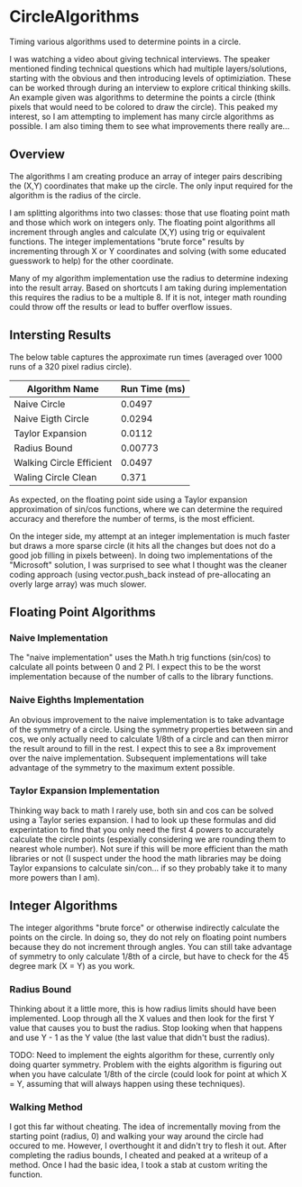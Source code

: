 # CircleAlgorithms
Timing various algorithms used to determine points in a circle.

I was watching a video about giving technical interviews.  The speaker mentioned finding technical questions which had multiple layers/solutions, starting with the obvious and then introducing levels of optimiziation. These can be worked through during an interview to explore critical thinking skills.  An example given was algorithms to determine the points a circle (think pixels that would need to be colored to draw the circle).  This peaked my interest, so I am attempting to implement has many circle algorithms as possible.  I am also timing them to see what improvements there really are...

## Overview
The algorithms I am creating produce an array of integer pairs describing the (X,Y) coordinates that make up the circle.  The only input required for the algorithm is the radius of the circle.  

I am splitting algorithms into two classes: those that use floating point math and those which work on integers only.  The floating point algorithms all increment through angles and calculate (X,Y) using trig or equivalent functions.  The integer implementations "brute force" results by incrementing through X or Y coordinates and solving (with some educated guesswork to help) for the other coordinate.  

Many of my algorithm implementation use the radius to determine indexing into the result array.  Based on shortcuts I am taking during implementation this requires the radius to be a multiple 8.  If it is not, integer math rounding could throw off the results or lead to buffer overflow issues.


## Intersting Results

The below table captures the approximate run times (averaged over 1000 runs of a 320 pixel radius circle).

| Algorithm Name |  Run Time (ms) |
|----------------|----------------|
| Naive Circle   | 0.0497         |
| Naive Eigth Circle | 0.0294     |
| Taylor Expansion   | 0.0112     |
| Radius Bound  | 0.00773 |
| Walking Circle Efficient | 0.0497 |
| Waling Circle Clean | 0.371 |

As expected, on the floating point side using a Taylor expansion approximation of sin/cos functions, where we can determine the required accuracy and therefore the number of terms, is the most efficient.  

On the integer side, my attempt at an integer implementation is much faster but draws a more sparse circle (it hits all the changes but does not do a good job filling in pixels between).  In doing two implementations of the "Microsoft" solution, I was surprised to see what I thought was the cleaner coding approach (using vector.push_back instead of pre-allocating an overly large array) was much slower.


## Floating Point Algorithms



### Naive Implementation
The "naive implementation" uses the Math.h trig functions (sin/cos) to calculate all points between 0 and 2 PI.  I expect this to be the worst implementation because of the number of calls to the library functions.

### Naive Eighths Implementation
An obvious improvement to the naive implementation is to take advantage of the symmetry of a circle.  Using the symmetry properties between sin and cos, we only actually need to calculate 1/8th of a circle and can then mirror the result around to fill in the rest.  I expect this to see a 8x improvement over the naive implementation.  Subsequent implementations will take advantage of the symmetry to the maximum extent possible.

### Taylor Expansion Implementation
Thinking way back to math I rarely use, both sin and cos can be solved using a Taylor series expansion.  I had to look up these formulas and did experintation to find that you only need the first 4 powers to accurately calculate the circle points (espexially considering we are rounding them to nearest whole number). Not sure if this will be more efficient than the math libraries or not (I suspect under the hood the math libraries may be doing Taylor expansions to calculate sin/con... if so they probably take it to many more powers than I am).  


## Integer Algorithms
The integer algorithms "brute force" or otherwise indirectly calculate the points on the circle.  In doing so, they do not rely on floating point numbers because they do not increment through angles.  You can still take advantage of symmetry to only calculate 1/8th of a circle, but have to check for the 45 degree mark (X = Y) as you work.

### Radius Bound
Thinking about it a little more, this is how radius limits should have been implemented.  Loop through all the X values and then look for the first Y value that causes you to bust the radius.  Stop looking when that happens and use Y - 1 as the Y value (the  last value that didn't bust the radius).  

TODO: Need to implement the eights algorithm for these, currently only doing quarter symmetry.  Problem with the eights algorithm is figuring out when you have calculate 1/8th of the circle (could look for point at which X = Y, assuming that will always happen using these techniques).  

### Walking Method
I got this far without cheating.  The idea of incrementally moving from the starting point (radius, 0) and walking your way around the circle had occured to me.  However, I overthought it and didn't try to flesh it out.  After completing the radius bounds, I cheated and peaked at a writeup of a method.  Once I had the basic idea, I took a stab at custom writing the function.

